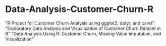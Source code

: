 # Data-Analysis-Customer-Churn-R
"R Project for Customer Churn Analysis using ggplot2, dplyr, and caret"
"Exploratory Data Analysis and Visualization of Customer Churn Dataset in R"
"Data Analysis Using R: Customer Churn, Missing Value Imputation, and Visualization"
